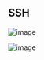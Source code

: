 SSH
--
![image](https://github.com/pavankumar0077/aws-sol-architect/assets/40380941/c37d48d9-7dc7-4909-9c89-6b0d1f4cb8d5)

![image](https://github.com/pavankumar0077/aws-sol-architect/assets/40380941/59801f1e-953d-42c5-940c-4e8bc15f4b8f)

